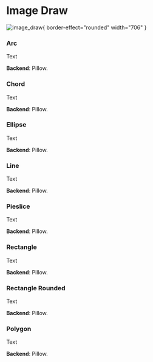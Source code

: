 # Image Draw

![image_draw](image_draw.png){ border-effect="rounded" width="706" }

### Arc

Text

**Backend**: Pillow.

### Chord

Text

**Backend**: Pillow.

### Ellipse

Text

**Backend**: Pillow.

### Line

Text

**Backend**: Pillow.

### Pieslice

Text

**Backend**: Pillow.

### Rectangle

Text

**Backend**: Pillow.

### Rectangle Rounded

Text

**Backend**: Pillow.

### Polygon

Text

**Backend**: Pillow.
